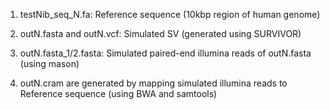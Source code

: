   1. testNib_seq_N.fa: Reference sequence (10kbp region of human genome)
  
  2. outN.fasta and outN.vcf: Simulated SV (generated using SURVIVOR)
  
  3. outN.fasta_1/2.fasta: Simulated paired-end illumina reads of outN.fasta (using mason)
  
  4. outN.cram are generated by mapping simulated illumina reads to Reference sequence (using BWA and samtools)
  
